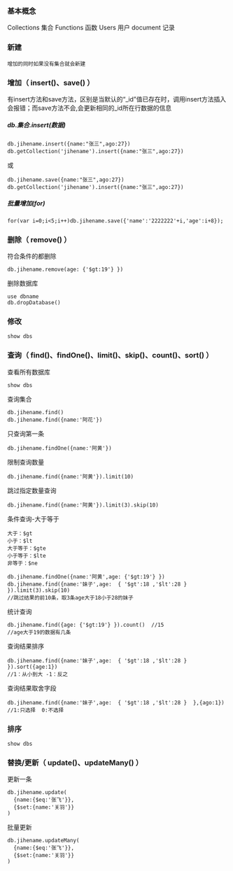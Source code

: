 ### 基本概念
Collections 集合
Functions   函数
Users       用户
document    记录
### 新建
```
增加的同时如果没有集合就会新建
```
### 增加（ insert()、save() ）
有insert方法和save方法，区别是当默认的“_id”值已存在时，调用insert方法插入会报错；而save方法不会,会更新相同的_id所在行数据的信息
##### db.集合.insert(数据)
```
db.jihename.insert({name:"张三",ago:27})
db.getCollection('jihename').insert({name:"张三",ago:27})
```
或
```
db.jihename.save({name:"张三",ago:27})
db.getCollection('jihename').insert({name:"张三",ago:27})
```
##### 批量增加(for)
```
for(var i=0;i<5;i++)db.jihename.save({'name':'2222222'+i,'age':i+8});
```
### 删除（ remove() ）
符合条件的都删除
```
db.jihename.remove(age: {'$gt:19'} })
```
删除数据库
```
use dbname
db.dropDatabase()
```
### 修改
```
show dbs
```
### 查询（ find()、findOne()、limit()、skip()、count()、sort() ）
查看所有数据库
```
show dbs
```
查询集合
```
db.jihename.find()
db.jihename.find({name:'阿花'})
```
只查询第一条
```
db.jihename.findOne({name:'阿黄'})
```
限制查询数量
```
db.jihename.find({name:'阿黄'}).limit(10)
```
跳过指定数量查询
```
db.jihename.find({name:'阿黄'}).limit(3).skip(10)
```
条件查询-大于等于
```
大于：$gt
小于：$lt
大于等于：$gte
小于等于：$lte
非等于：$ne

db.jihename.findOne({name:'阿黄',age: {'$gt:19'} })
db.jihename.find({name:'妹子',age:  { '$gt':18 ,'$lt':28 }  }).limit(3).skip(10)
//跳过结果的前10条，取3条age大于18小于28的妹子
```
统计查询
```
db.jihename.find({age: {'$gt:19'} }).count()  //15
//age大于19的数据有几条 
```
查询结果排序
```
db.jihename.find({name:'妹子',age:  { '$gt':18 ,'$lt':28 }  }).sort({age:1})
//1：从小到大 -1：反之
```
查询结果取舍字段
```
db.jihename.find({name:'妹子',age:  { '$gt':18 ,'$lt':28 }  },{ago:1})
//1:只选择  0:不选择

```


### 排序
```
show dbs
```
### 替换/更新（ update()、updateMany() ）
更新一条
```
db.jihename.update(
  {name:{$eq:'张飞'}},
  {$set:{name:'关羽'}}
)
```
批量更新
```
db.jihename.updateMany(
  {name:{$eq:'张飞'}},
  {$set:{name:'关羽'}}
)
```
